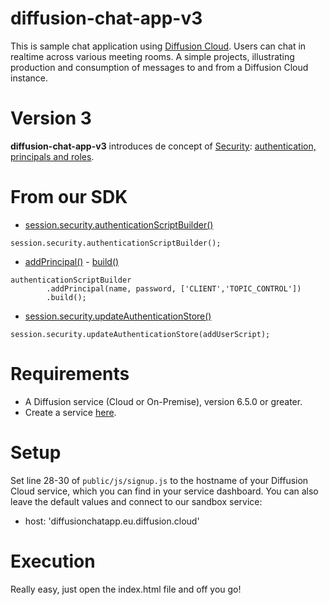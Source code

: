 # diffusion-chat-app-v3

This is sample chat application using [Diffusion Cloud](https://www.pushtechnology.com/product-overview).
Users can chat in realtime across various meeting rooms.
A simple projects, illustrating production and consumption of messages to and from a Diffusion Cloud instance.

# Version 3

**diffusion-chat-app-v3** introduces de concept of [Security](https://docs.pushtechnology.com/docs/6.5.1/manual/html/designguide/security/c_security.html): [authentication, principals and roles](https://docs.pushtechnology.com/docs/6.5.1/manual/html/designguide/security/useraccess/atn_model.html).

# From our SDK

* [session.security.authenticationScriptBuilder()](https://docs.pushtechnology.com/docs/6.5.1/js/interfaces/security.html#authenticationscriptbuilder)
```
session.security.authenticationScriptBuilder();
```
* [addPrincipal()](https://docs.pushtechnology.com/docs/6.5.1/js/interfaces/systemauthenticationscriptbuilder.html#addprincipal) - [build()](https://docs.pushtechnology.com/docs/6.5.1/js/interfaces/systemauthenticationscriptbuilder.html#build)
```
authenticationScriptBuilder
		.addPrincipal(name, password, ['CLIENT','TOPIC_CONTROL'])
		.build();
```
* [session.security.updateAuthenticationStore()](https://docs.pushtechnology.com/docs/6.5.1/js/interfaces/security.html#updateauthenticationstore)
```
session.security.updateAuthenticationStore(addUserScript);
```

# Requirements

* A Diffusion service (Cloud or On-Premise), version 6.5.0 or greater.
* Create a service [here](https://management.ad.diffusion.cloud/).

# Setup

Set line 28-30 of `public/js/signup.js` to the hostname of your Diffusion Cloud service, which you can find in your service dashboard.
You can also leave the default values and connect to our sandbox service:
* host: 'diffusionchatapp.eu.diffusion.cloud'

# Execution

Really easy, just open the index.html file and off you go!


